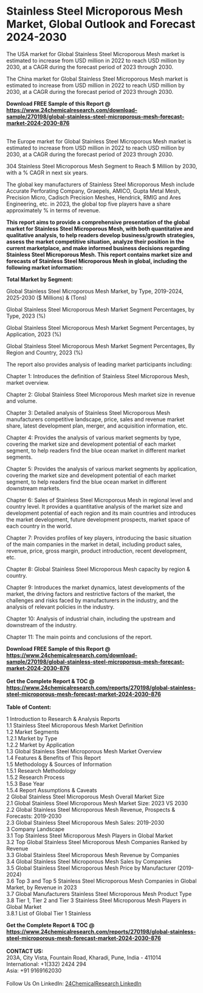 <h1>Stainless Steel Microporous Mesh Market, Global Outlook and Forecast 2024-2030</h1><p>The USA market for Global Stainless Steel Microporous Mesh market is estimated to increase from USD million in 2022 to reach USD million by 2030, at a CAGR during the forecast period of 2023 through 2030.</p><p>
</p><p>The China market for Global Stainless Steel Microporous Mesh market is estimated to increase from USD million in 2022 to reach USD million by 2030, at a CAGR during the forecast period of 2023 through 2030.</p><div><b>Download FREE Sample of this Report @ 
            <a href="https://www.24chemicalresearch.com/download-sample/270198/global-stainless-steel-microporous-mesh-forecast-market-2024-2030-876">
            https://www.24chemicalresearch.com/download-sample/270198/global-stainless-steel-microporous-mesh-forecast-market-2024-2030-876</a></b></div><br><p>
</p><p>The Europe market for Global Stainless Steel Microporous Mesh market is estimated to increase from USD million in 2022 to reach USD million by 2030, at a CAGR during the forecast period of 2023 through 2030.</p><p>
304 Stainless Steel Microporous Mesh Segment to Reach $ Million by 2030, with a % CAGR in next six years.</p><p>
The global key manufacturers of Stainless Steel Microporous Mesh include Accurate Perforating Company, Graepels, AMICO, Gupta Metal Mesh, Precision Micro, Cadisch Precision Meshes, Hendrick, RMIG and Ares Engineering, etc. in 2023, the global top five players have a share approximately % in terms of revenue.</p><p>
<strong>This report aims to provide a comprehensive presentation of the global market for Stainless Steel Microporous Mesh, with both quantitative and qualitative analysis, to help readers develop business/growth strategies, assess the market competitive situation, analyze their position in the current marketplace, and make informed business decisions regarding Stainless Steel Microporous Mesh. This report contains market size and forecasts of Stainless Steel Microporous Mesh in global, including the following market information:</strong></p><p>
</p><p>
<strong>Total Market by Segment:</strong></p><p>
Global Stainless Steel Microporous Mesh Market, by Type, 2019-2024, 2025-2030 ($ Millions) &amp; (Tons)</p><p>
Global Stainless Steel Microporous Mesh Market Segment Percentages, by Type, 2023 (%)</p><p>
</p><p>
Global Stainless Steel Microporous Mesh Market Segment Percentages, by Application, 2023 (%)</p><p>
</p><p>
Global Stainless Steel Microporous Mesh Market Segment Percentages, By Region and Country, 2023 (%)</p><p>
</p><p>
</p><p></p><p>
The report also provides analysis of leading market participants including:</p><p>
</p><p>
</p><p>
Chapter 1: Introduces the definition of Stainless Steel Microporous Mesh, market overview.</p><p>
Chapter 2: Global Stainless Steel Microporous Mesh market size in revenue and volume.</p><p>
Chapter 3: Detailed analysis of Stainless Steel Microporous Mesh manufacturers competitive landscape, price, sales and revenue market share, latest development plan, merger, and acquisition information, etc.</p><p>
Chapter 4: Provides the analysis of various market segments by type, covering the market size and development potential of each market segment, to help readers find the blue ocean market in different market segments.</p><p>
Chapter 5: Provides the analysis of various market segments by application, covering the market size and development potential of each market segment, to help readers find the blue ocean market in different downstream markets.</p><p>
Chapter 6: Sales of Stainless Steel Microporous Mesh in regional level and country level. It provides a quantitative analysis of the market size and development potential of each region and its main countries and introduces the market development, future development prospects, market space of each country in the world.</p><p>
Chapter 7: Provides profiles of key players, introducing the basic situation of the main companies in the market in detail, including product sales, revenue, price, gross margin, product introduction, recent development, etc.</p><p>
Chapter 8: Global Stainless Steel Microporous Mesh capacity by region &amp; country.</p><p>
Chapter 9: Introduces the market dynamics, latest developments of the market, the driving factors and restrictive factors of the market, the challenges and risks faced by manufacturers in the industry, and the analysis of relevant policies in the industry.</p><p>
Chapter 10: Analysis of industrial chain, including the upstream and downstream of the industry.</p><p>
Chapter 11: The main points and conclusions of the report.</p><div><b>Download FREE Sample of this Report @ 
            <a href="https://www.24chemicalresearch.com/download-sample/270198/global-stainless-steel-microporous-mesh-forecast-market-2024-2030-876">
            https://www.24chemicalresearch.com/download-sample/270198/global-stainless-steel-microporous-mesh-forecast-market-2024-2030-876</a></b></div><br><div><b>Get the Complete Report & TOC @ 
            <a href="https://www.24chemicalresearch.com/reports/270198/global-stainless-steel-microporous-mesh-forecast-market-2024-2030-876">
            https://www.24chemicalresearch.com/reports/270198/global-stainless-steel-microporous-mesh-forecast-market-2024-2030-876</a></b></div><br>
            <b>Table of Content:</b><p>1 Introduction to Research & Analysis Reports<br />
    1.1 Stainless Steel Microporous Mesh Market Definition<br />
    1.2 Market Segments<br />
        1.2.1 Market by Type<br />
        1.2.2 Market by Application<br />
    1.3 Global Stainless Steel Microporous Mesh Market Overview<br />
    1.4 Features & Benefits of This Report<br />
    1.5 Methodology & Sources of Information<br />
        1.5.1 Research Methodology<br />
        1.5.2 Research Process<br />
        1.5.3 Base Year<br />
        1.5.4 Report Assumptions & Caveats<br />
2 Global Stainless Steel Microporous Mesh Overall Market Size<br />
    2.1 Global Stainless Steel Microporous Mesh Market Size: 2023 VS 2030<br />
    2.2 Global Stainless Steel Microporous Mesh Revenue, Prospects & Forecasts: 2019-2030<br />
    2.3 Global Stainless Steel Microporous Mesh Sales: 2019-2030<br />
3 Company Landscape<br />
    3.1 Top Stainless Steel Microporous Mesh Players in Global Market<br />
    3.2 Top Global Stainless Steel Microporous Mesh Companies Ranked by Revenue<br />
    3.3 Global Stainless Steel Microporous Mesh Revenue by Companies<br />
    3.4 Global Stainless Steel Microporous Mesh Sales by Companies<br />
    3.5 Global Stainless Steel Microporous Mesh Price by Manufacturer (2019-2024)<br />
    3.6 Top 3 and Top 5 Stainless Steel Microporous Mesh Companies in Global Market, by Revenue in 2023<br />
    3.7 Global Manufacturers Stainless Steel Microporous Mesh Product Type<br />
    3.8 Tier 1, Tier 2 and Tier 3 Stainless Steel Microporous Mesh Players in Global Market<br />
        3.8.1 List of Global Tier 1 Stainless </p><div><b>Get the Complete Report & TOC @ 
            <a href="https://www.24chemicalresearch.com/reports/270198/global-stainless-steel-microporous-mesh-forecast-market-2024-2030-876">
            https://www.24chemicalresearch.com/reports/270198/global-stainless-steel-microporous-mesh-forecast-market-2024-2030-876</a></b></div><br><b>CONTACT US:</b><br>
            203A, City Vista, Fountain Road, Kharadi, Pune, India - 411014<br>
            International: +1(332) 2424 294<br>
            Asia: +91 9169162030 <br><br>
            Follow Us On LinkedIn: <a href="https://www.linkedin.com/company/24chemicalresearch/">24ChemicalResearch LinkedIn</a>